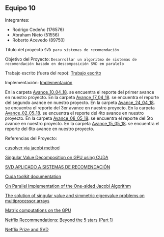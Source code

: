 ## Equipo 10

Integrantes:

* Rodrigo Cedeño (176576)
* Abraham Nieto (51556)
* Roberto Acevedo (89750)

Título del proyecto `SVD para sistemas de recomendación`

Objetivo del Proyecto: `Desarrollar un algoritmo de sistemas de recomendación basado en descomposición SVD en paralelo` 


Trabajo escrito (fuera del repo): [Trabajo escrito](https://drive.google.com/open?id=1z-b_zTksXNujDiJc2sg_0eJND8RpjNmE) 

Implementación: [Implementación](Implementacion)


En la carpeta [Avance_10_04_18](Avance_10_04_18). se encuentra el reporte del primer avance en nuestro proyecto.
En la carpeta [Avance_17_04_18](Avance_17_04_18). se encuentra el reporte del segundo avance en nuestro proyecto. 
En la carpeta [Avance_24_04_18](Avance_24_04_18). se encuentra el reporte del 3er avance en nuestro proyecto.
En la carpeta [Avance_02_05_18](Avance_02_05_18). se encuentra el reporte del 4to avance en nuestro proyecto. 
En la carpeta [Avance_08_05_18](Avance_08_05_18). se encuentra el reporte del 5to avance en nuestro proyecto. 
En la carpeta [Avance_15_05_18](Avance_15_05_18). se encuentra el reporte del 6to avance en nuestro proyecto.

Referencias del Proyecto:

[cusolver via jacobi method](https://docs.nvidia.com/cuda/cusolver/index.html#gesvdj-example1)

[Singular Value Decomposition on GPU using CUDA](https://pdfs.semanticscholar.org/62c1/1a6f10ed2dd1c954297733e92641e7cd6fb9.pdf)

[SVD APLICADO A SISTEMAS DE RECOMENDACIÓN](http://informatico.ricardomoya.es/docs/ProyectoFinDeMaster_V1.pdf) 

[Cuda toolkit documentation](http://docs.nvidia.com/cuda/cusolver/index.html) 

[On Parallel Implementation of the One-sided Jacobi Algorithm](https://pdfs.semanticscholar.org/cf5e/afcd87a9fcf1c77cfb431f0b8a8518f11445.pdf)

[The solution of singular value and simmetric eigenvalue problems on multiprocessor arrays](https://maths-people.anu.edu.au/~brent/pd/rpb084i.pdf)

[Matrix computations on the GPU](https://developer.nvidia.com/sites/default/files/akamai/cuda/files/Misc/mygpu.pdf)

[Netflix Recommendations: Beyond the 5 stars (Part 1)](https://medium.com/netflix-techblog/netflix-recommendations-beyond-the-5-stars-part-1-55838468f429) 

[Netflix Prize and SVD](http://buzzard.ups.edu/courses/2014spring/420projects/math420-UPS-spring-2014-gower-netflix-SVD.pdf)

